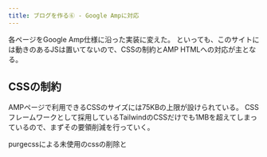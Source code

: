 ```yaml
---
title: ブログを作る⑥ - Google Ampに対応
---
```


各ページをGoogle Amp仕様に沿った実装に変えた。
といっても、このサイトには動きのあるJSは置いてないので、CSSの制約とAMP HTMLへの対応が主となる。

## CSSの制約

AMPページで利用できるCSSのサイズには75KBの上限が設けられている。
CSSフレームワークとして採用しているTailwindのCSSだけでも1MBを超えてしまっているので、まずその要領削減を行っていく。

purgecssによる未使用のcssの削除と